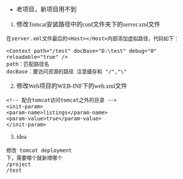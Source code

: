 <font face="Simsun" size=3>

- 老项目，新项目用不到

1. 修改Tomcat安装路径中的conf文件夹下的server.xml文件

~~~
在server.xml文件最后的<Host></Host>内部添加虚拟路径，代码如下：

<Context path="/test" docBase="D:\test" debug="0" reloadable="true" />    
path：匹配路径名
docBase：要访问资源的路径 注意缓存和 "/","\"
~~~
2. 修改Web项目的WEB-INF下的web.xml文件
~~~
<!-- 配合tomcat访问tomcat之外的目录 -->
<init-param>
<param-name>listings</param-name>
<param-value>true</param-value>
</init-param>
~~~
3. idea 
~~~
修改 tomcat deployment
下，需要哪个就新增哪个
/project
/test
~~~

</font>